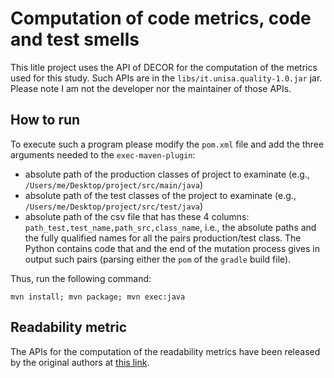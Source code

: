 # Computation of code metrics, code and test smells

This litle project uses the API of DECOR for the computation of the metrics used for this study.
Such APIs are in the `libs/it.unisa.quality-1.0.jar` jar. 
Please note I am not the developer nor the maintainer of those APIs.

## How to run
To execute such a program please modify the `pom.xml` file and add the three arguments needed to the `exec-maven-plugin`:

* absolute path of the production classes of project to examinate (e.g., `/Users/me/Desktop/project/src/main/java`)
* absolute path of the test classes of the project to examinate (e.g., `/Users/me/Desktop/project/src/test/java`)
* absolute path of the csv file that has these 4 columns: `path_test,test_name,path_src,class_name`, i.e., the absolute paths and the fully qualified names for all the pairs production/test class. The Python contains code that and the end of the mutation process gives in output such pairs (parsing either the `pom` of the `gradle` build file). 

Thus, run the following command:
```
mvn install; mvn package; mvn exec:java
```

## Readability metric
The APIs for the computation of the readability metrics have been released by the original authors at [this link](https://dibt.unimol.it/report/readability/).